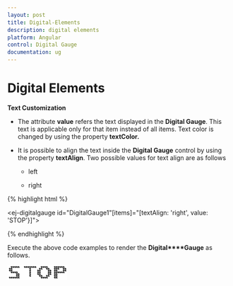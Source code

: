 ```yaml
---
layout: post
title: Digital-Elements
description: digital elements
platform: Angular
control: Digital Gauge
documentation: ug
---
```


# Digital Elements

**Text Customization**

* The attribute **value** refers the text displayed in the **Digital Gauge**. This text is applicable only for that item instead of all items. Text color is changed by using the property **textColor.**

* It is possible to align the text inside the **Digital Gauge** control by using the property **textAlign**. Two possible values for text align are as follows

  * left

  * right


{% highlight html %}

<ej-digitalgauge id="DigitalGauge1"[items]="[textAlign: 'right', value: 'STOP'}]">
</ej-digitalgauge>

{% endhighlight %}

Execute the above code examples to render the **Digital****Gauge** as follows.

![](Digital-Elements_images/Digital-Elements_img1.png)

